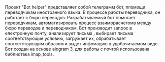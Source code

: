 Проект "Bot helper" представляет собой телеграмм бот, ппомощи переводчикам иностранного языка.
В процессе работы переводчика, он работает с бюро переводов. Разрабатываемый бот помогает переводчикам, автоматизировать процесс взаиморасчетомв между бюро переводов и переводчиком. 
Бот производит запрос в електронную почту, анализирует письма , выбирает письма соответствующие условию, загружает их, обрабатывает соотсетствующим образом и выдет инфомацию в удобочитаемом виде.
Бот создан на основе aiogram 3, для работы с почтой использована библиотека imap_tools.
